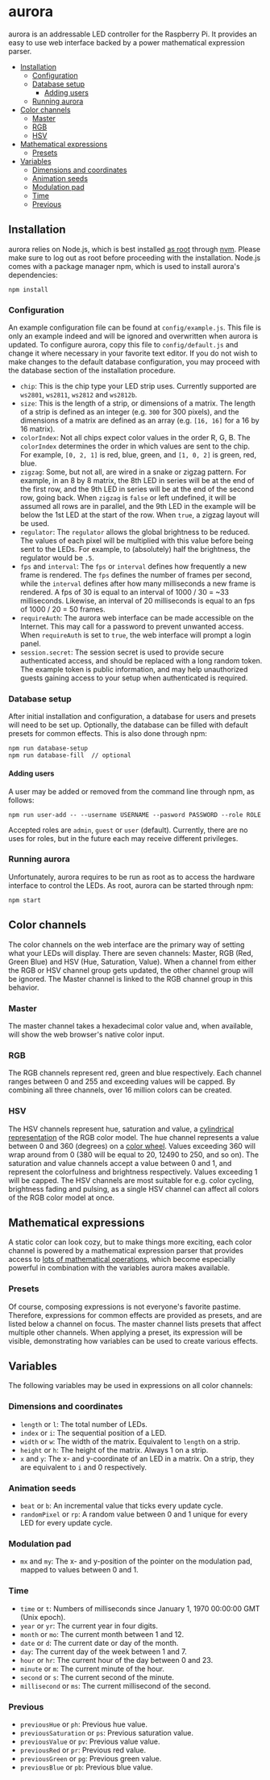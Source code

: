 # aurora
aurora is an addressable LED controller for the Raspberry Pi. It provides an easy to use web interface backed by a power mathematical expression parser.

<!-- START doctoc generated TOC please keep comment here to allow auto update -->
<!-- DON'T EDIT THIS SECTION, INSTEAD RE-RUN doctoc TO UPDATE -->


- [Installation](#installation)
  - [Configuration](#configuration)
  - [Database setup](#database-setup)
    - [Adding users](#adding-users)
  - [Running aurora](#running-aurora)
- [Color channels](#color-channels)
  - [Master](#master)
  - [RGB](#rgb)
  - [HSV](#hsv)
- [Mathematical expressions](#mathematical-expressions)
  - [Presets](#presets)
- [Variables](#variables)
  - [Dimensions and coordinates](#dimensions-and-coordinates)
  - [Animation seeds](#animation-seeds)
  - [Modulation pad](#modulation-pad)
  - [Time](#time)
  - [Previous](#previous)

<!-- END doctoc generated TOC please keep comment here to allow auto update -->

## Installation
aurora relies on Node.js, which is best installed [as root](#running-aurora) through [nvm](https://github.com/creationix/nvm). Please make sure to log out as root before proceeding with the installation. Node.js comes with a package manager npm, which is used to install aurora's dependencies:

```
npm install
```

### Configuration
An example configuration file can be found at `config/example.js`. This file is only an example indeed and will be ignored and overwritten when aurora is updated. To configure aurora, copy this file to `config/default.js` and change it where necessary in your favorite text editor. If you do not wish to make changes to the default database configuration, you may proceed with the database section of the installation procedure.

* `chip`: This is the chip type your LED strip uses. Currently supported are `ws2801`, `ws2811`, `ws2812` and `ws2812b`.
* `size`: This is the length of a strip, or dimensions of a matrix. The length of a strip is defined as an integer (e.g. `300` for 300 pixels), and the dimensions of a matrix are defined as an array (e.g. `[16, 16]` for a 16 by 16 matrix).
* `colorIndex`: Not all chips expect color values in the order R, G, B. The `colorIndex` determines the order in which values are sent to the chip. For example, `[0, 2, 1]` is red, blue, green, and `[1, 0, 2]` is green, red, blue.
* `zigzag`: Some, but not all, are wired in a snake or zigzag pattern. For example, in an 8 by 8 matrix, the 8th LED in series will be at the end of the first row, and the 9th LED in series will be at the end of the second row, going back. When `zigzag` is `false` or left undefined, it will be assumed all rows are in parallel, and the 9th LED in the example will be below the 1st LED at the start of the row. When `true`, a zigzag layout will be used.
* `regulator`: The `regulator` allows the global brightness to be reduced. The values of each pixel will be multiplied with this value before being sent to the LEDs. For example, to (absolutely) half the brightness, the regulator would be `.5`.
* `fps` and `interval`: The `fps` or `interval` defines how frequently a new frame is rendered. The `fps` defines the number of frames per second, while the `interval` defines after how many milliseconds a new frame is rendered. A fps of 30 is equal to an interval of 1000 / 30 = ~33 milliseconds. Likewise, an interval of 20 milliseconds is equal to an fps of 1000 / 20 = 50 frames.
* `requireAuth`: The aurora web interface can be made accessible on the Internet. This may call for a password to prevent unwanted access. When `requireAuth` is set to `true`, the web interface will prompt a login panel.
* `session.secret`: The session secret is used to provide secure authenticated access, and should be replaced with a long random token. The example token is public information, and may help unauthorized guests gaining access to your setup when authenticated is required.

### Database setup
After initial installation and configuration, a database for users and presets will need to be set up. Optionally, the database can be filled with default presets for common effects. This is also done through npm:

```
npm run database-setup
npm run database-fill  // optional
```

#### Adding users
A user may be added or removed from the command line through npm, as follows:

```
npm run user-add -- --username USERNAME --pasword PASSWORD --role ROLE
```

Accepted roles are `admin`, `guest` or `user` (default). Currently, there are no uses for roles, but in the future each may receive different privileges.

### Running aurora
Unfortunately, aurora requires to be run as root as to access the hardware interface to control the LEDs. As root, aurora can be started through npm:

```
npm start
```

## Color channels
The color channels on the web interface are the primary way of setting what your LEDs will display. There are seven channels: Master, RGB (Red, Green Blue) and HSV (Hue, Saturation, Value). When a channel from either the RGB or HSV channel group gets updated, the other channel group will be ignored. The Master channel is linked to the RGB channel group in this behavior.

### Master
The master channel takes a hexadecimal color value and, when available, will show the web browser's native color input.

### RGB
The RGB channels represent red, green and blue respectively. Each channel ranges between 0 and 255 and exceeding values will be capped. By combining all three channels, over 16 million colors can be created.

### HSV
The HSV channels represent hue, saturation and value, a [cylindrical representation](http://i.imgur.com/iYzgRRI.png) of the RGB color model. The hue channel represents a value between 0 and 360 (degrees) on a [color wheel](http://i.imgur.com/5UpyIGh.png). Values exceeding 360 will wrap around from 0 (380 will be equal to 20, 12490 to 250, and so on). The saturation and value channels accept a value between 0 and 1, and represent the colorfulness and brightness respectively. Values exceeding 1 will be capped. The HSV channels are most suitable for e.g. color cycling, brightness fading and pulsing, as a single HSV channel can affect all colors of the RGB color model at once.

## Mathematical expressions
A static color can look cozy, but to make things more exciting, each color channel is powered by a mathematical expression parser that provides access to [lots of mathematical operations](https://github.com/silentmatt/expr-eval#expression-syntax), which become especially powerful in combination with the variables aurora makes available.

### Presets
Of course, composing expressions is not everyone's favorite pastime. Therefore, expressions for common effects are provided as presets, and are listed below a channel on focus. The master channel lists presets that affect multiple other channels. When applying a preset, its expression will be visible, demonstrating how variables can be used to create various effects.

## Variables
The following variables may be used in expressions on all color channels:

### Dimensions and coordinates
* `length` or `l`: The total number of LEDs.
* `index` or `i`: The sequential position of a LED.
* `width` or `w`: The width of the matrix. Equivalent to `length` on a strip.
* `height` or `h`: The height of the matrix. Always 1 on a strip.
* `x` and `y`: The x- and y-coordinate of an LED in a matrix. On a strip, they are equivalent to `i` and 0 respectively.

### Animation seeds
* `beat` or `b`: An incremental value that ticks every update cycle.
* `randomPixel` or `rp`: A random value between 0 and 1 unique for every LED for every update cycle.

### Modulation pad
* `mx` and `my`: The x- and y-position of the pointer on the modulation pad, mapped to values between 0 and 1.

### Time
* `time` or `t`: Numbers of milliseconds since January 1, 1970 00:00:00 GMT (Unix epoch).
* `year` or `yr`: The current year in four digits.
* `month` or `mo`: The current month between 1 and 12.
* `date` or `d`: The current date or day of the month.
* `day`: The current day of the week between 1 and 7.
* `hour` or `hr`: The current hour of the day between 0 and 23.
* `minute` or `m`: The current minute of the hour.
* `second` or `s`: The current second of the minute.
* `millisecond` or `ms`: The current millisecond of the second.

### Previous
* `previousHue` or `ph`: Previous hue value.
* `previousSaturation` or `ps`: Previous saturation value.
* `previousValue` or `pv`: Previous value value.
* `previousRed` or `pr`: Previous red value.
* `previousGreen` or `pg`: Previous green value.
* `previousBlue` or `pb`: Previous blue value.
